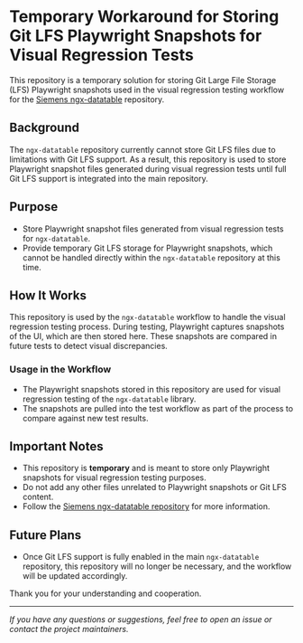 # Temporary Workaround for Storing Git LFS Playwright Snapshots for Visual Regression Tests

This repository is a temporary solution for storing Git Large File Storage (LFS) Playwright snapshots used in the visual regression testing workflow for the [Siemens ngx-datatable](https://github.com/siemens/ngx-datatable) repository.

## Background
The `ngx-datatable` repository currently cannot store Git LFS files due to limitations with Git LFS support. As a result, this repository is used to store Playwright snapshot files generated during visual regression tests until full Git LFS support is integrated into the main repository.

## Purpose
- Store Playwright snapshot files generated from visual regression tests for `ngx-datatable`.
- Provide temporary Git LFS storage for Playwright snapshots, which cannot be handled directly within the `ngx-datatable` repository at this time.

## How It Works
This repository is used by the `ngx-datatable` workflow to handle the visual regression testing process. During testing, Playwright captures snapshots of the UI, which are then stored here. These snapshots are compared in future tests to detect visual discrepancies.

### Usage in the Workflow
- The Playwright snapshots stored in this repository are used for visual regression testing of the `ngx-datatable` library.
- The snapshots are pulled into the test workflow as part of the process to compare against new test results.

## Important Notes
- This repository is **temporary** and is meant to store only Playwright snapshots for visual regression testing purposes.
- Do not add any other files unrelated to Playwright snapshots or Git LFS content.
- Follow the [Siemens ngx-datatable repository](https://github.com/siemens/ngx-datatable) for more information.

## Future Plans
- Once Git LFS support is fully enabled in the main `ngx-datatable` repository, this repository will no longer be necessary, and the workflow will be updated accordingly.

Thank you for your understanding and cooperation.

---

*If you have any questions or suggestions, feel free to open an issue or contact the project maintainers.*
